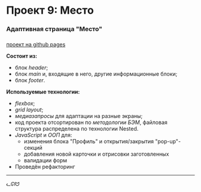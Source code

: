 # Проект 9: Место

### Адаптивная страница "Место"
###
[проект на github pages](https://icube1.github.io/mesto/)

**Состоит из:**

- блок _header_;
- блок _main_ и, входящие в него, другие информационные блоки;
- блок _footer_.

**Используемые технологии:**

- _flexbox_;
- _grid layout_;
- _медиазапросы_ для адаптации на разные экраны;
- код проекта отсортирован по _методологии БЭМ_, файловая структура распределена по технологии Nested.
- _JavaScript_ и _ООП_ для:
  - изменения блока "Профиль" и открытия/закрытия "pop-up"-секций
  - добавления новой карточки и отрисовки заготовленных
  - валидации форм
- Проведён рефакторинг
---
ᓚᘏᗢ

